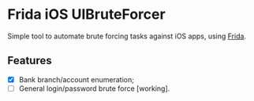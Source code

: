 # Frida iOS UIBruteForcer

Simple tool to automate brute forcing tasks against iOS apps, using [Frida](https://www.frida.re).

Features
--------

- [x] Bank branch/account enumeration;
- [ ] General login/password brute force [working].
